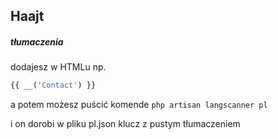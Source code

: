 ## Haajt



##### tłumaczenia
dodajesz w HTMLu np.
```php
{{ __('Contact') }}
```
a potem możesz puścić komende
`php artisan langscanner pl`

i on dorobi w pliku pl.json klucz z pustym tłumaczeniem
